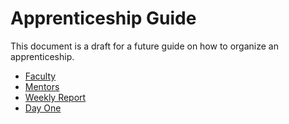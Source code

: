 Apprenticeship Guide
====================

This document is a draft for a future guide on how to organize an apprenticeship.

* [Faculty](faculty)
* [Mentors](mentors)
* [Weekly Report](weeklyreport)
* [Day One](dayone)
